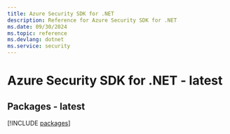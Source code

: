 ```yaml
---
title: Azure Security SDK for .NET
description: Reference for Azure Security SDK for .NET
ms.date: 09/30/2024
ms.topic: reference
ms.devlang: dotnet
ms.service: security
---
```

# Azure Security SDK for .NET - latest
## Packages - latest
[!INCLUDE [packages](security-index.md)]
